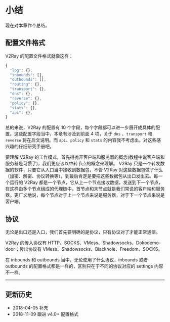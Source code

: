 # 小结

现在对本章作个总结。

## 配置文件格式

V2Ray 的配置文件格式就像这样：

```javascript
{
  "log": {},
  "inbounds": [],
  "outbounds": [],
  "routing": {},
  "transport": {},
  "dns": {},
  "reverse": {},
  "policy": {},
  "stats": {},
  "api": {},
}
```

总的来说，V2Ray 的配置有 10 个字段，每个字段都可以进一步展开成具体的配置。这些配置字段当中，本章有涉及到前面 4 项，关于 `dns` 、`transport` 和 `reverse` 将在后文说明。而 `api`、`policy` 和 `stats` 的内容我不考虑出，对这些感兴趣的仔细研究手册吧。

要理解 V2Ray 的工作模式，首先得抛开客户端和服务器的概念(教程中说客户端和服务器是习惯了)，我们更应该以中转节点的概念来理解。 V2Ray 只是一个转发数据的软件，只要它从入口当中接收到数据包，不管 V2Ray 对这些数据包做了什么（加密、解密、协议转换等），到最后肯定是要把这些数据包从出口发出去。每一个运行的 V2Ray 都是一个节点，它从上一个节点接收数据，发送到下一个节点，在这样由多个节点组成的代理链中，首节点和末节点就是我们常说的客户端和服务器。更广义地说，每个节点对于上一个节点来说是服务器，对于下一个节点来说是客户端。


## 协议

无论是出口还是入口，我们首先要明确的是协议，只有协议对了才能正常通信。

V2Ray 的传入协议有 HTTP、SOCKS、VMess、Shadowsocks、Dokodemo-door；传出协议有 VMess、Shadowsocks、Blackhole、Freedom、SOCKS。

在 inbounds 和 outbounds 当中，无论使用了什么协议，inbounds 或者 outbounds 的配置格式都是一样的，区别只在于不同的协议对应的 settings 内容不一样。

-----
## 更新历史

- 2018-04-05 补充
- 2018-11-09 跟进 v4.0+ 配置格式

